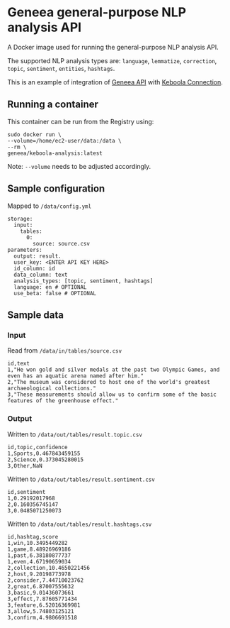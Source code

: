 # Geneea general-purpose NLP analysis API

A Docker image used for running the general-purpose NLP analysis API.

The supported NLP analysis types are: `language`, `lemmatize`, `correction`, `topic`, `sentiment`, `entities`, `hashtags`.

This is an example of integration of [Geneea API](https://api.geneea.com) with [Keboola Connection](https://connection.keboola.com).

## Running a container
This container can be run from the Registry using:

```
sudo docker run \
--volume=/home/ec2-user/data:/data \
--rm \
geneea/keboola-analysis:latest
```
Note: `--volume` needs to be adjusted accordingly.

## Sample configuration
Mapped to `/data/config.yml`

```
storage:
  input:
    tables:
      0:
        source: source.csv
parameters:
  output: result.
  user_key: <ENTER API KEY HERE>
  id_column: id
  data_column: text
  analysis_types: [topic, sentiment, hashtags]
  language: en # OPTIONAL
  use_beta: false # OPTIONAL
```

## Sample data

### Input
Read from `/data/in/tables/source.csv`

```
id,text
1,"He won gold and silver medals at the past two Olympic Games, and even has an aquatic arena named after him."
2,"The museum was considered to host one of the world's greatest archaeological collections."
3,"These measurements should allow us to confirm some of the basic features of the greenhouse effect."
```

### Output
Written to `/data/out/tables/result.topic.csv`

```
id,topic,confidence
1,Sports,0.467843459155
2,Science,0.373045280015
3,Other,NaN
```

Written to `/data/out/tables/result.sentiment.csv`

```
id,sentiment
1,0.29192017968
2,0.160356745147
3,0.0485071250073
```

Written to `/data/out/tables/result.hashtags.csv`

```
id,hashtag,score
1,win,10.3495449282
1,game,8.48926969186
1,past,6.38180877737
1,even,4.67190659034
2,collection,10.4650221456
2,host,9.20198773978
2,consider,7.44710023762
2,great,6.87007555632
3,basic,9.01436073661
3,effect,7.87605771434
3,feature,6.52016369981
3,allow,5.74803125121
3,confirm,4.9806691518
```
